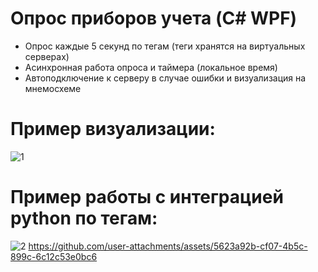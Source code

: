 # Опрос приборов учета (C# WPF)
- Опрос каждые 5 секунд по тегам (теги хранятся на виртуальных серверах)
- Асинхронная работа опроса и таймера (локальное время)
- Автоподключение к серверу в случае ошибки и визуализация на мнемосхеме
# Пример визуализации:
![1](https://github.com/user-attachments/assets/0431019d-ccf6-4b2e-bd65-d82ff45abcb0)
# Пример работы с интеграцией python по тегам:
![2](https://github.com/user-attachments/assets/d292e4b6-504f-4e14-bcc3-b800a14fbc7b)
https://github.com/user-attachments/assets/5623a92b-cf07-4b5c-899c-6c12c53e0bc6

